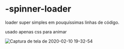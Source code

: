 # -spinner-loader
 loader super simples em pouquíssimas linhas de código.
 
 usado apenas css para animar


![Captura de tela de 2020-02-10 19-32-54](https://user-images.githubusercontent.com/46541402/74196843-e4e23480-4c3c-11ea-9f41-f6cda0fb01d3.png)
